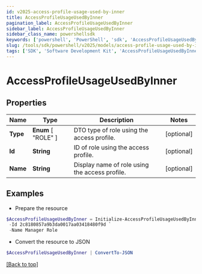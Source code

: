 ```yaml
---
id: v2025-access-profile-usage-used-by-inner
title: AccessProfileUsageUsedByInner
pagination_label: AccessProfileUsageUsedByInner
sidebar_label: AccessProfileUsageUsedByInner
sidebar_class_name: powershellsdk
keywords: ['powershell', 'PowerShell', 'sdk', 'AccessProfileUsageUsedByInner', 'V2025AccessProfileUsageUsedByInner'] 
slug: /tools/sdk/powershell/v2025/models/access-profile-usage-used-by-inner
tags: ['SDK', 'Software Development Kit', 'AccessProfileUsageUsedByInner', 'V2025AccessProfileUsageUsedByInner']
---
```



# AccessProfileUsageUsedByInner

## Properties

Name | Type | Description | Notes
------------ | ------------- | ------------- | -------------
**Type** |  **Enum** [  "ROLE" ] | DTO type of role using the access profile. | [optional] 
**Id** | **String** | ID of role using the access profile. | [optional] 
**Name** | **String** | Display name of role using the access profile. | [optional] 

## Examples

- Prepare the resource
```powershell
$AccessProfileUsageUsedByInner = Initialize-AccessProfileUsageUsedByInner  -Type ROLE `
 -Id 2c8180857a9b3da0017aa03418480f9d `
 -Name Manager Role
```

- Convert the resource to JSON
```powershell
$AccessProfileUsageUsedByInner | ConvertTo-JSON
```


[[Back to top]](#) 

